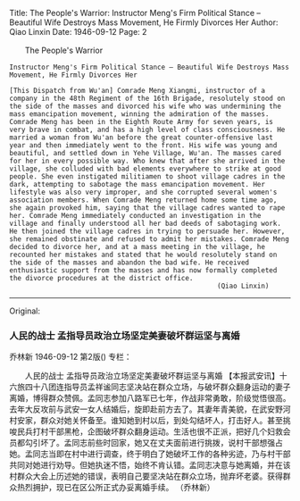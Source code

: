 Title: The People's Warrior: Instructor Meng's Firm Political Stance – Beautiful Wife Destroys Mass Movement, He Firmly Divorces Her
Author: Qiao Linxin
Date: 1946-09-12
Page: 2

　　The People's Warrior

    Instructor Meng's Firm Political Stance – Beautiful Wife Destroys Mass Movement, He Firmly Divorces Her

    [This Dispatch from Wu'an] Comrade Meng Xiangmi, instructor of a company in the 48th Regiment of the 16th Brigade, resolutely stood on the side of the masses and divorced his wife who was undermining the mass emancipation movement, winning the admiration of the masses. Comrade Meng has been in the Eighth Route Army for seven years, is very brave in combat, and has a high level of class consciousness. He married a woman from Wu'an before the great counter-offensive last year and then immediately went to the front. His wife was young and beautiful, and settled down in Yehe Village, Wu'an. The masses cared for her in every possible way. Who knew that after she arrived in the village, she colluded with bad elements everywhere to strike at good people. She even instigated militiamen to shoot village cadres in the dark, attempting to sabotage the mass emancipation movement. Her lifestyle was also very improper, and she corrupted several women's association members. When Comrade Meng returned home some time ago, she again provoked him, saying that the village cadres wanted to rape her. Comrade Meng immediately conducted an investigation in the village and finally understood all her bad deeds of sabotaging work. He then joined the village cadres in trying to persuade her. However, she remained obstinate and refused to admit her mistakes. Comrade Meng decided to divorce her, and at a mass meeting in the village, he recounted her mistakes and stated that he would resolutely stand on the side of the masses and abandon the bad wife. He received enthusiastic support from the masses and has now formally completed the divorce procedures at the district office.
                                                        (Qiao Linxin)



<hr /> 

Original: 


### 人民的战士  孟指导员政治立场坚定美妻破坏群运坚与离婚
乔林新
1946-09-12
第2版()
专栏：

　　人民的战士
    孟指导员政治立场坚定美妻破坏群运坚与离婚
    【本报武安讯】十六旅四十八团连指导员孟祥谧同志坚决站在群众立场，与破坏群众翻身运动的妻子离婚，博得群众赞佩。孟同志参加八路军已七年，作战非常勇敢，阶级觉悟很高。去年大反攻前与武安一女人结婚后，旋即赴前方去了。其妻年青美貌，在武安野河村安家，群众对她关怀备至。谁知她到村以后，到处勾结坏人，打击好人。甚至挑唆民兵打村干部黑枪，企图破坏群众翻身运动。生活也很不正派，把好几个妇救会员都勾引坏了。孟同志前些时回家，她又在丈夫面前进行挑拨，说村干部想强占她。孟同志当即在村中进行调查，终于明白了她破坏工作的各种劣迹，乃与村干部共同对她进行劝导。但她执迷不悟，始终不肯认错。孟同志决意与她离婚，并在该村群众大会上历述她的错误，表明自己要坚决站在群众立场，抛弃坏老婆。获得群众热烈拥护，现已在区公所正式办妥离婚手续。
                                                        （乔林新）
